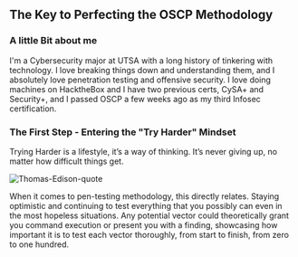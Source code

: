## The Key to Perfecting the OSCP Methodology

### A little Bit about me
I'm a Cybersecurity major at UTSA with a long history of tinkering with technology. I love breaking things down and understanding them, and I absolutely love penetration testing and offensive security. I love doing machines on HacktheBox and I have two previous certs, CySA+ and Security+, and I passed OSCP a few weeks ago as my third Infosec certification.

### The First Step - Entering the "Try Harder" Mindset

Trying Harder is a lifestyle, it’s a way of thinking. It’s never giving up, no matter how difficult things get.

![Thomas-Edison-quote](https://github.com/shellph1sh/shellph1sh.github.io/assets/55106700/aebc2bf1-52cb-489e-b622-8b091ede7b16)


When it comes to pen-testing methodology, this directly relates. Staying optimistic and continuing to test everything that you possibly can even in the most hopeless situations. Any potential vector could theoretically grant you command execution or present you with a finding, showcasing how important it is to test each vector thoroughly, from start to finish, from zero to one hundred.

